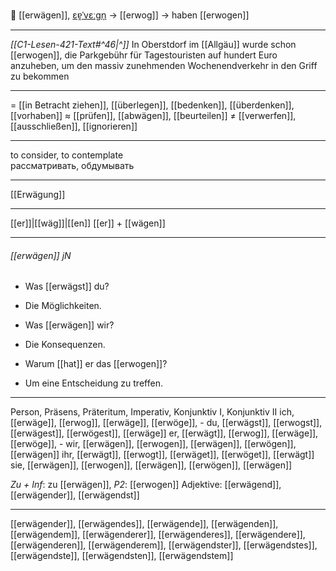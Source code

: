 🤔 [[erwägen]], [ɛɐ̯ˈvɛːɡn̩](https://youglish.com/pronounce/erwägen/german) → [[erwog]] → haben [[erwogen]]

---
*[[C1-Lesen-421-Text#^46|^]]* In Oberstdorf im [[Allgäu]] wurde schon [[erwogen]], die Parkgebühr für Tagestouristen auf hundert Euro anzuheben, um den massiv zunehmenden Wochenendverkehr in den Griff zu bekommen

---
= [[in Betracht ziehen]], [[überlegen]], [[bedenken]], [[überdenken]], [[vorhaben]]
≈ [[prüfen]], [[abwägen]], [[beurteilen]]
≠ [[verwerfen]], [[ausschließen]], [[ignorieren]]

---
to consider, to contemplate  
рассматривать, обдумывать

---
[[Erwägung]]

---
[[er]]|[[wäg]]|[[en]]
[[er]] + [[wägen]]


---
###### [[erwägen]] jN
- Was [[erwägst]] du?
- Die Möglichkeiten.

- Was [[erwägen]] wir?
- Die Konsequenzen.

- Warum [[hat]] er das [[erwogen]]?
- Um eine Entscheidung zu treffen.

---
Person, Präsens, Präteritum, Imperativ, Konjunktiv I, Konjunktiv II
ich, [[erwäge]], [[erwog]], [[erwäge]], [[erwöge]], -
du, [[erwägst]], [[erwogst]], [[erwägest]], [[erwögest]], [[erwäge]]
er, [[erwägt]], [[erwog]], [[erwäge]], [[erwöge]], -
wir, [[erwägen]], [[erwogen]], [[erwägen]], [[erwögen]], [[erwägen]]
ihr, [[erwägt]], [[erwogt]], [[erwäget]], [[erwöget]], [[erwägt]]
sie, [[erwägen]], [[erwogen]], [[erwägen]], [[erwögen]], [[erwägen]]

*Zu + Inf*: zu [[erwägen]], *P2*: [[erwogen]]
Adjektive: [[erwägend]], [[erwägender]], [[erwägendst]]

---
[[erwägender]], [[erwägendes]], [[erwägende]], [[erwägenden]], [[erwägendem]], [[erwägenderer]], [[erwägenderes]], [[erwägendere]], [[erwägenderen]], [[erwägenderem]], [[erwägendster]], [[erwägendstes]], [[erwägendste]], [[erwägendsten]], [[erwägendstem]]